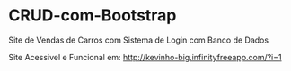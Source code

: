 # CRUD-com-Bootstrap
Site de Vendas de Carros com Sistema de Login com Banco de Dados


Site Acessivel e Funcional em: http://kevinho-big.infinityfreeapp.com/?i=1
